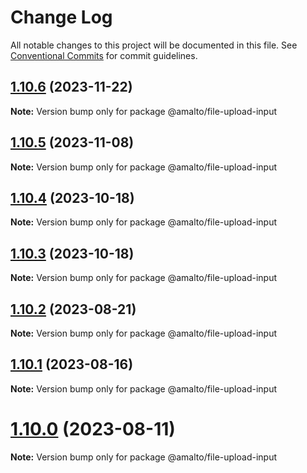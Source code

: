# Change Log

All notable changes to this project will be documented in this file. See
[Conventional Commits](https://conventionalcommits.org) for commit guidelines.

## [1.10.6](https://github.com/amalto/platform6-ui-components/compare/@amalto/file-upload-input@1.10.5...@amalto/file-upload-input@1.10.6) (2023-11-22)

**Note:** Version bump only for package @amalto/file-upload-input

## [1.10.5](https://github.com/amalto/platform6-ui-components/compare/@amalto/file-upload-input@1.10.4...@amalto/file-upload-input@1.10.5) (2023-11-08)

**Note:** Version bump only for package @amalto/file-upload-input

## [1.10.4](https://github.com/amalto/platform6-ui-components/compare/@amalto/file-upload-input@1.10.3...@amalto/file-upload-input@1.10.4) (2023-10-18)

**Note:** Version bump only for package @amalto/file-upload-input

## [1.10.3](https://github.com/amalto/platform6-ui-components/compare/@amalto/file-upload-input@1.10.2...@amalto/file-upload-input@1.10.3) (2023-10-18)

**Note:** Version bump only for package @amalto/file-upload-input

## [1.10.2](https://github.com/amalto/platform6-ui-components/compare/@amalto/file-upload-input@1.10.1...@amalto/file-upload-input@1.10.2) (2023-08-21)

**Note:** Version bump only for package @amalto/file-upload-input

## [1.10.1](https://github.com/amalto/platform6-ui-components/compare/@amalto/file-upload-input@1.10.0...@amalto/file-upload-input@1.10.1) (2023-08-16)

**Note:** Version bump only for package @amalto/file-upload-input

# [1.10.0](https://github.com/amalto/platform6-ui-components/compare/@amalto/file-upload-input@1.9.90...@amalto/file-upload-input@1.10.0) (2023-08-11)

**Note:** Version bump only for package @amalto/file-upload-input
